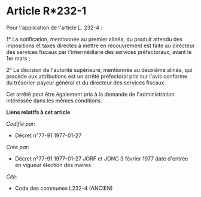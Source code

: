 # Article R*232-1

Pour l'application de l'article L. 232-4 : 

1° La notification, mentionnée au premier alinéa, du produit attendu des impositions et taxes directes à mettre en
recouvrement est faite au directeur des services fiscaux par l'intermédiaire des services préfectoraux, avant le 1er mars ; 

2° La décision de l'autorité supérieure, mentionnée au deuxième alinéa, qui procède aux attributions est un arrêté
préfectoral pris sur l'avis conforme         du trésorier-payeur général et du directeur des services fiscaux. 

Cet arrêté peut être également pris à la demande de l'administration intéressée dans les mêmes conditions.

**Liens relatifs à cet article**

_Codifié par_:

  - Décret n°77-91 1977-01-27

_Créé par_:

  - Décret n°77-91 1977-01-27 JORF et JONC 3 février 1977 date d'entrée en vigueur élection des maires

_Cite_:

  - Code des communes L232-4 (ANCIEN)
